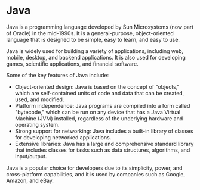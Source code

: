 # Java
Java is a programming language developed by Sun Microsystems (now part of Oracle) in the mid-1990s. It is a general-purpose, object-oriented language that is designed to be simple, easy to learn, and easy to use.

Java is widely used for building a variety of applications, including web, mobile, desktop, and backend applications. It is also used for developing games, scientific applications, and financial software.

Some of the key features of Java include:

* Object-oriented design: Java is based on the concept of "objects," which are self-contained units of code and data that can be created, used, and modified.
* Platform independence: Java programs are compiled into a form called "bytecode," which can be run on any device that has a Java Virtual Machine (JVM) installed, regardless of the underlying hardware and operating system.
* Strong support for networking: Java includes a built-in library of classes for developing networked applications.
* Extensive libraries: Java has a large and comprehensive standard library that includes classes for tasks such as data structures, algorithms, and input/output.

Java is a popular choice for developers due to its simplicity, power, and cross-platform capabilities, and it is used by companies such as Google, Amazon, and eBay.
